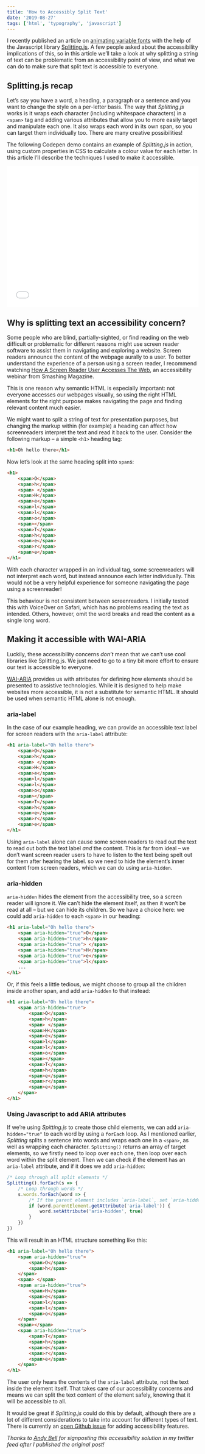 ```yaml
---
title: 'How to Accessibly Split Text'
date: '2019-08-27'
tags: ['html', 'typography', 'javascript']
---
```


I recently published an article on [animating variable fonts](/variable-font-animation-with-css-and-splitting-js) with the help of the Javascript library [Splitting.js](https://splitting.js.org). A few people asked about the accessibility implications of this, so in this article we’ll take a look at why splitting a string of text can be problematic from an accessibility point of view, and what we can do to make sure that split text is accessible to everyone.

## Splitting.js recap

Let’s say you have a word, a heading, a paragraph or a sentence and you want to change the style on a per-letter basis. The way that _Splitting.js_ works is it wraps each character (including whitespace characters) in a `<span>` tag and adding various attributes that allow you to more easily target and manipulate each one. It also wraps each word in its own span, so you can target them individually too. There are many creative possibilities!

The following Codepen demo contains an example of _Splitting.js_ in action, using custom properties in CSS to calculate a colour value for each letter. In this article I’ll describe the techniques I used to make it accessible.

<iframe height="369" style="width: 100%;" scrolling="no" title="Splitting JS accessible text with ARIA attributes" src="//codepen.io/michellebarker/embed/qBWrzLL/?height=369&theme-id=0&default-tab=result" frameborder="no" allowtransparency="true" allowfullscreen="true">
  See the Pen <a href='https://codepen.io/michellebarker/pen/qBWrzLL/'>Splitting JS accessible text with ARIA attributes</a> by Michelle Barker
  (<a href='https://codepen.io/michellebarker'>@michellebarker</a>) on <a href='https://codepen.io'>CodePen</a>.
</iframe>

## Why is splitting text an accessibility concern?

Some people who are blind, partially-sighted, or find reading on the web difficult or problematic for different reasons might use screen reader software to assist them in navigating and exploring a website. Screen readers announce the content of the webpage aurally to a user. To better understand the experience of a person using a screen reader, I recommend watching [How A Screen Reader User Accesses The Web](https://www.smashingmagazine.com/2019/02/accessibility-webinar/), an accessibility webinar from Smashing Magazine.

This is one reason why semantic HTML is especially important: not everyone accesses our webpages visually, so using the right HTML elements for the right purpose makes navigating the page and finding relevant content much easier.

We might want to split a string of text for presentation purposes, but changing the markup within (for example) a heading can affect how screenreaders interpret the text and read it back to the user. Consider the following markup – a simple `<h1>` heading tag:

```html
<h1>Oh hello there</h1>
```

Now let’s look at the same heading split into `span`s:

```html
<h1>
	<span>O</span>
	<span>h</span>
	<span> </span>
	<span>H</span>
	<span>e</span>
	<span>l</span>
	<span>l</span>
	<span>o</span>
	<span></span>
	<span>T</span>
	<span>h</span>
	<span>e</span>
	<span>r</span>
	<span>e</span>
</h1>
```

With each character wrapped in an individual tag, some screenreaders will not interpret each word, but instead announce each letter individually. This would not be a very helpful experience for someone navigating the page using a screenreader!

This behaviour is not consistent between screenreaders. I initially tested this with VoiceOver on Safari, which has no problems reading the text as intended. Others, however, omit the word breaks and read the content as a single long word.

## Making it accessible with WAI-ARIA

Luckily, these accessibility concerns _don’t_ mean that we can’t use cool libraries like Splitting.js. We just need to go to a tiny bit more effort to ensure our text is accessible to everyone.

[WAI-ARIA](https://www.w3.org/WAI/standards-guidelines/aria/) provides us with attributes for defining how elements should be presented to assistive technologies. While it is designed to help make websites more accessible, it is not a substitute for semantic HTML. It should be used when semantic HTML alone is not enough.

### aria-label

In the case of our example heading, we can provide an accessible text label for screen readers with the `aria-label` attribute:

```html
<h1 aria-label="Oh hello there">
	<span>O</span>
	<span>h</span>
	<span> </span>
	<span>H</span>
	<span>e</span>
	<span>l</span>
	<span>l</span>
	<span>o</span>
	<span></span>
	<span>T</span>
	<span>h</span>
	<span>e</span>
	<span>r</span>
	<span>e</span>
</h1>
```

Using `aria-label` alone can cause some screen readers to read out the text to read out both the text label _and_ the content. This is far from ideal – we don’t want screen reader users to have to listen to the text being spelt out for them after hearing the label. so we need to hide the element’s inner content from screen readers, which we can do using `aria-hidden`.

### aria-hidden

`aria-hidden` hides the element from the accessibility tree, so a screen reader will ignore it. We can’t hide the element itself, as then it won’t be read at all – but we can hide its children. So we have a choice here: we could add `aria-hidden` to each `<span>` in our heading:

```html
<h1 aria-label="Oh hello there">
	<span aria-hidden="true">O</span>
	<span aria-hidden="true">h</span>
	<span aria-hidden="true"> </span>
	<span aria-hidden="true">H</span>
	<span aria-hidden="true">e</span>
	<span aria-hidden="true">l</span>
	...
</h1>
```

Or, if this feels a little tedious, we might choose to group all the children inside another span, and add `aria-hidden` to that instead:

```html
<h1 aria-label="Oh hello there">
	<span aria-hidden="true">
		<span>O</span>
		<span>h</span>
		<span> </span>
		<span>H</span>
		<span>e</span>
		<span>l</span>
		<span>l</span>
		<span>o</span>
		<span></span>
		<span>T</span>
		<span>h</span>
		<span>e</span>
		<span>r</span>
		<span>e</span>
	</span>
</h1>
```

### Using Javascript to add ARIA attributes

If we’re using _Spitting.js_ to create those child elements, we can add `aria-hidden="true"` to each word by using a `forEach` loop. As I mentioned earlier, _Splitting_ splits a sentence into words and wraps each one in a `<span>`, as well as wrapping each character. `Splitting()` returns an array of target elements, so we firstly need to loop over each one, then loop over each word within the split element. Then we can check if the element has an `aria-label` attribute, and if it does we add `aria-hidden`:

```js
/* Loop through all split elements */
Splitting().forEach(s => {
	/* Loop through words */
	s.words.forEach(word => {
		/* If the parent element includes `aria-label`, set `aria-hidden="true"` */
		if (word.parentElement.getAttribute('aria-label')) {
			word.setAttribute('aria-hidden', true)
		}
	})
})
```

This will result in an HTML structure something like this:

```html
<h1 aria-label="Oh hello there">
	<span aria-hidden="true">
		<span>O</span>
		<span>h</span>
	</span>
	<span> </span>
	<span aria-hidden="true">
		<span>H</span>
		<span>e</span>
		<span>l</span>
		<span>l</span>
		<span>o</span>
	</span>
	<span></span>
	<span aria-hidden="true">
		<span>T</span>
		<span>h</span>
		<span>e</span>
		<span>r</span>
		<span>e</span>
	</span>
</h1>
```

The user only hears the contents of the `aria-label` attribute, not the text inside the element itself. That takes care of our accessibility concerns and means we can split the text content of the element safely, knowing that it will be accessible to all.

It would be great if _Splitting.js_ could do this by default, although there are a lot of different considerations to take into account for different types of text. There is currently an [open Github issue](https://github.com/shshaw/Splitting/issues/19) for adding accessibility features.

_Thanks to [Andy Bell](https://andy-bell.design/) for signposting this accessibility solution in my twitter feed after I published the original post!_
